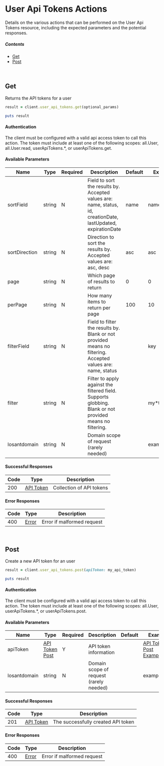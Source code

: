 # User Api Tokens Actions

Details on the various actions that can be performed on the
User Api Tokens resource, including the expected
parameters and the potential responses.

##### Contents

*   [Get](#get)
*   [Post](#post)

<br/>

## Get

Returns the API tokens for a user

```ruby
result = client.user_api_tokens.get(optional_params)

puts result
```

#### Authentication
The client must be configured with a valid api access token to call this
action. The token must include at least one of the following scopes:
all.User, all.User.read, userApiTokens.*, or userApiTokens.get.

#### Available Parameters

| Name | Type | Required | Description | Default | Example |
| ---- | ---- | -------- | ----------- | ------- | ------- |
| sortField | string | N | Field to sort the results by. Accepted values are: name, status, id, creationDate, lastUpdated, expirationDate | name | name |
| sortDirection | string | N | Direction to sort the results by. Accepted values are: asc, desc | asc | asc |
| page | string | N | Which page of results to return | 0 | 0 |
| perPage | string | N | How many items to return per page | 100 | 10 |
| filterField | string | N | Field to filter the results by. Blank or not provided means no filtering. Accepted values are: name, status |  | key |
| filter | string | N | Filter to apply against the filtered field. Supports globbing. Blank or not provided means no filtering. |  | my*token |
| losantdomain | string | N | Domain scope of request (rarely needed) |  | example.com |

#### Successful Responses

| Code | Type | Description |
| ---- | ---- | ----------- |
| 200 | [API Token](_schemas.md#api-token) | Collection of API tokens |

#### Error Responses

| Code | Type | Description |
| ---- | ---- | ----------- |
| 400 | [Error](_schemas.md#error) | Error if malformed request |

<br/>

## Post

Create a new API token for an user

```ruby
result = client.user_api_tokens.post(apiToken: my_api_token)

puts result
```

#### Authentication
The client must be configured with a valid api access token to call this
action. The token must include at least one of the following scopes:
all.User, userApiTokens.*, or userApiTokens.post.

#### Available Parameters

| Name | Type | Required | Description | Default | Example |
| ---- | ---- | -------- | ----------- | ------- | ------- |
| apiToken | [API Token Post](_schemas.md#api-token-post) | Y | API token information |  | [API Token Post Example](_schemas.md#api-token-post-example) |
| losantdomain | string | N | Domain scope of request (rarely needed) |  | example.com |

#### Successful Responses

| Code | Type | Description |
| ---- | ---- | ----------- |
| 201 | [API Token](_schemas.md#api-token) | The successfully created API token |

#### Error Responses

| Code | Type | Description |
| ---- | ---- | ----------- |
| 400 | [Error](_schemas.md#error) | Error if malformed request |
